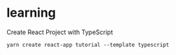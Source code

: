# learning

Create React Project with TypeScript

```
yarn create react-app tutorial --template typescript
```
